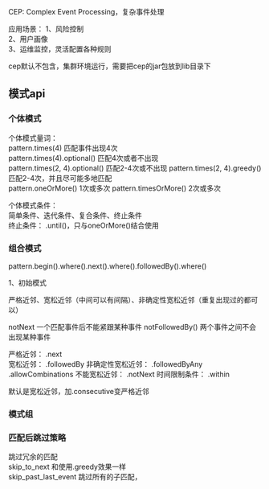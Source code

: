 CEP: Complex Event Processing，复杂事件处理

应用场景：
1、风险控制  
2、用户画像  
3、运维监控，灵活配置各种规则  

cep默认不包含，集群环境运行，需要把cep的jar包放到lib目录下

## 模式api

### 个体模式

个体模式量词：  
pattern.times(4)  匹配事件出现4次  
pattern.times(4).optional()  匹配4次或者不出现  
pattern.times(2, 4).optional()  匹配2-4次或不出现
pattern.times(2, 4).greedy()  匹配2-4次，并且尽可能多地匹配  
pattern.oneOrMore() 1次或多次
pattern.timesOrMore()  2次或多次  

个体模式条件：  
简单条件、迭代条件、复合条件、终止条件  
终止条件： .until()，只与oneOrMore()结合使用  

### 组合模式

pattern.begin().where().next().where().followedBy().where()

1、初始模式

严格近邻、宽松近邻（中间可以有间隔）、非确定性宽松近邻（重复出现过的都可以）

notNext 一个匹配事件后不能紧跟某种事件
notFollowedBy() 两个事件之间不会出现某种事件

严格近邻：  .next  
宽松近邻：  .followedBy
非确定性宽松近邻：  .followedByAny  .allowCombinations
不能宽松近邻：  .notNext
时间限制条件： .within

默认是宽松近邻，加.consecutive变严格近邻

### 模式组

### 匹配后跳过策略

跳过冗余的匹配  
skip_to_next 和使用.greedy效果一样  
skip_past_last_event 跳过所有的子匹配，